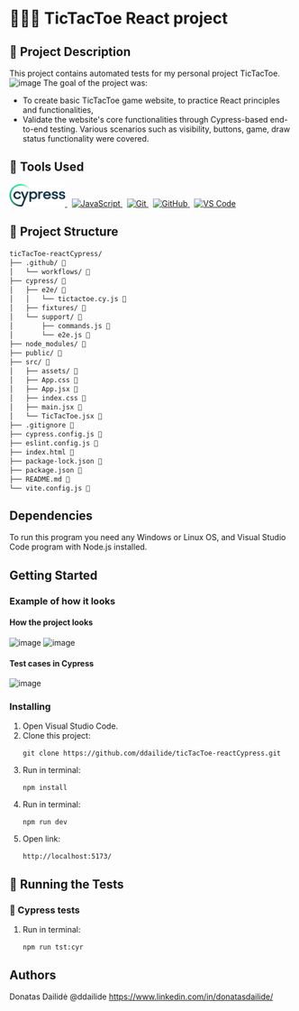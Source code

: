 # 🧪👨‍💻 TicTacToe React project

## 📝 Project Description

This project contains automated tests for my personal project TicTacToe. 
![image](https://github.com/user-attachments/assets/a75bca15-8477-4717-8f23-490f3428a356)
The goal of the project was:
* To create basic TicTacToe game website, to practice React principles and functionalities,
* Validate the website's core functionalities through Cypress-based end-to-end testing. Various scenarios such as visibility, buttons, game, draw status functionality were covered.

## 🔧 Tools Used

<p align="left">
  <a href="https://www.cypress.io/" target="_blank" title="Cypress">
    <img src="https://raw.githubusercontent.com/cypress-io/cypress/develop/assets/cypress-logo-light.png" alt="Cypress" height="40"/>
  </a>
  &nbsp;
  <a href="https://developer.mozilla.org/en-US/docs/Web/JavaScript" target="_blank" title="JavaScript ES6">
    <img src="https://cdn.jsdelivr.net/gh/devicons/devicon/icons/javascript/javascript-original.svg" alt="JavaScript" height="40"/>
  </a>
  &nbsp;
  <a href="https://git-scm.com/" target="_blank" title="Git">
    <img src="https://cdn.jsdelivr.net/gh/devicons/devicon/icons/git/git-original.svg" alt="Git" height="40"/>
  </a>
  &nbsp;
  <a href="https://github.com/" target="_blank" title="GitHub">
    <img src="https://cdn.jsdelivr.net/gh/devicons/devicon/icons/github/github-original.svg" alt="GitHub" height="40"/>
  </a>
  &nbsp;
  <a href="https://code.visualstudio.com/" target="_blank" title="Visual Studio Code">
    <img src="https://cdn.jsdelivr.net/gh/devicons/devicon/icons/vscode/vscode-original.svg" alt="VS Code" height="40"/>
  </a>
</p>

## 📂 Project Structure

```
ticTacToe-reactCypress/
├── .github/ 📁
│   └── workflows/ 📁
├── cypress/ 📁
│   ├── e2e/ 📁
│   │   └── tictactoe.cy.js 📃
│   ├── fixtures/ 📁
│   └── support/ 📁
│       ├── commands.js 📃
│       └── e2e.js 📃
├── node_modules/ 📁
├── public/ 📁
├── src/ 📁
│   ├── assets/ 📁
│   ├── App.css 📃
│   ├── App.jsx 📃
│   ├── index.css 📃
│   ├── main.jsx 📃
│   └── TicTacToe.jsx 📃
├── .gitignore 📃
├── cypress.config.js 📃
├── eslint.config.js 📃
├── index.html 📃
├── package-lock.json 📃
├── package.json 📃
├── README.md 📃
└── vite.config.js 📃
```

## Dependencies

To run this program you need any Windows or Linux OS, and Visual Studio Code program with Node.js installed.

## Getting Started

### Example of how it looks

#### How the project looks
![image](https://github.com/user-attachments/assets/818cd703-a367-49dd-89aa-ac0c81f7b94e)
![image](https://github.com/user-attachments/assets/59b690dd-d74d-4b18-9fad-7e571d8cfc67)


#### Test cases in Cypress
![image](https://github.com/user-attachments/assets/8e0175f2-e52f-4ea7-a899-d1a5e8775243)


### Installing

1. Open Visual Studio Code.
2. Clone this project:
   ```
   git clone https://github.com/ddailide/ticTacToe-reactCypress.git
   ```
3. Run in terminal:
   ```
   npm install
   ```
4. Run in terminal:
   ```
   npm run dev
   ```
5. Open link:
   ```
   http://localhost:5173/
   ```
   
## 🚀 Running the Tests

### 🤖 Cypress tests
1. Run in terminal:
   ```
   npm run tst:cyr
   ```

## Authors

Donatas Dailidė
@ddailide
https://www.linkedin.com/in/donatasdailide/
